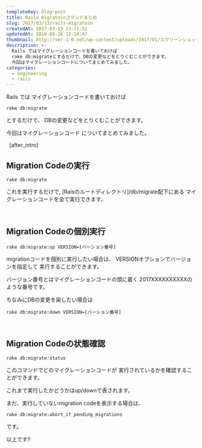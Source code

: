 ```yaml
---
templateKey: blog-post
title: Rails migratoinコマンドまとめ
slug: 2017/03/13/rails-migratoin
createdAt: 2017-03-13 23:21:52
updatedAt: 2018-08-26 12:14:47
thumbnail: http://ver-1-0.net/wp-content/uploads/2017/01/スクリーンショット-2017-01-03-15.37.16.png
description: >-
  Rails ではマイグレーションコードを書いておけば
  rake db:migrateとするだけで、DBの変更などをとりくむことができます。
  今回はマイグレーションコードについてまとめてみました。
categories:
  - engineering
  - rails
---
```


Rails では
マイグレーションコードを書いておけば
<pre><code class="language-ruby">rake db:migrate</code></pre>
とするだけで、
DBの変更などをとりくむことができます。

今回はマイグレーションコード
についてまとめてみました。




&nbsp;
[after_intro]
&nbsp;
<h2 class="chapter">Migration Codeの実行</h2>

<pre><code class="language-ruby">rake db:migrate</code></pre>
これを実行するだけで,
[Raisのルートディレクトリ]/db/migrate配下にある
マイグレーションコードを全て実行できます。

&nbsp;
<h2 class="chapter">Migration Codeの個別実行</h2>


<pre><code>rake db:migrate:up VERSION=[バーション番号]</code></pre>
migrationコードを個別に実行したい場合は、
VERSIONオプションでバージョンを指定して
実行することができます。

バージョン番号とはマイグレーションコードの頭に着く
2017XXXXXXXXXXのような番号です。

ちなみにDBの変更を戻したい場合は
<pre><code class="language-ruby">rake db:migrate:down VERSION=[バーション番号]</code></pre>
&nbsp;
&nbsp;
<h2 class="chapter">Migration Codeの状態確認</h2>


<pre><code>rake db:migrate:status</code></pre>
このコマンドでどのマイグレーションコードが
実行されているかを確認することができます。

これまで実行したかどうかはup/downで表されます。

まだ、実行していないmigration codeを表示する場合は、
<pre><code class="language-ruby">rake db:migrate:abort_if_pending_migrations</code></pre>
です。


以上です!!
